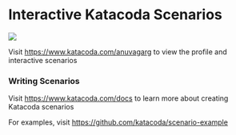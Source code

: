 # Interactive Katacoda Scenarios

[![](http://shields.katacoda.com/katacoda/anuvagarg/count.svg)](https://www.katacoda.com/anuvagarg "Get your profile on Katacoda.com")

Visit https://www.katacoda.com/anuvagarg to view the profile and interactive scenarios

### Writing Scenarios
Visit https://www.katacoda.com/docs to learn more about creating Katacoda scenarios

For examples, visit https://github.com/katacoda/scenario-example
